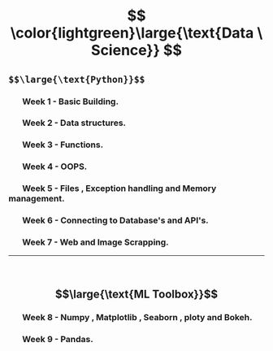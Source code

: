 #  $$ \color{lightgreen}\large{\text{Data \ Science}} $$

##  ``` $$\large{\text{Python}}$$ ```
###  $~~~~~~$ Week 1 - Basic Building.
###  $~~~~~~$ Week 2 - Data structures.
###  $~~~~~~$ Week 3 - Functions.
### $~~~~~~$ Week 4 - OOPS.
###  $~~~~~~$ Week 5 - Files , Exception handling and Memory management.
###  $~~~~~~$ Week 6 - Connecting to Database's and API's.
###  $~~~~~~$ Week 7 - Web and Image Scrapping.
---

##  $~~~~~~$ $$\large{\text{ML Toolbox}}$$
###  $~~~~~~$ Week 8 - Numpy , Matplotlib , Seaborn , ploty and Bokeh.
###  $~~~~~~$ Week 9 - Pandas.
